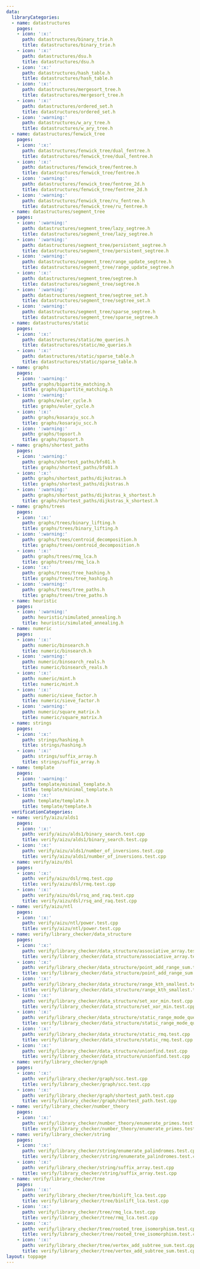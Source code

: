 ```yaml
---
data:
  libraryCategories:
  - name: datastructures
    pages:
    - icon: ':x:'
      path: datastructures/binary_trie.h
      title: datastructures/binary_trie.h
    - icon: ':x:'
      path: datastructures/dsu.h
      title: datastructures/dsu.h
    - icon: ':x:'
      path: datastructures/hash_table.h
      title: datastructures/hash_table.h
    - icon: ':x:'
      path: datastructures/mergesort_tree.h
      title: datastructures/mergesort_tree.h
    - icon: ':x:'
      path: datastructures/ordered_set.h
      title: datastructures/ordered_set.h
    - icon: ':warning:'
      path: datastructures/w_ary_tree.h
      title: datastructures/w_ary_tree.h
  - name: datastructures/fenwick_tree
    pages:
    - icon: ':x:'
      path: datastructures/fenwick_tree/dual_fentree.h
      title: datastructures/fenwick_tree/dual_fentree.h
    - icon: ':x:'
      path: datastructures/fenwick_tree/fentree.h
      title: datastructures/fenwick_tree/fentree.h
    - icon: ':warning:'
      path: datastructures/fenwick_tree/fentree_2d.h
      title: datastructures/fenwick_tree/fentree_2d.h
    - icon: ':warning:'
      path: datastructures/fenwick_tree/ru_fentree.h
      title: datastructures/fenwick_tree/ru_fentree.h
  - name: datastructures/segment_tree
    pages:
    - icon: ':warning:'
      path: datastructures/segment_tree/lazy_segtree.h
      title: datastructures/segment_tree/lazy_segtree.h
    - icon: ':warning:'
      path: datastructures/segment_tree/persistent_segtree.h
      title: datastructures/segment_tree/persistent_segtree.h
    - icon: ':warning:'
      path: datastructures/segment_tree/range_update_segtree.h
      title: datastructures/segment_tree/range_update_segtree.h
    - icon: ':x:'
      path: datastructures/segment_tree/segtree.h
      title: datastructures/segment_tree/segtree.h
    - icon: ':warning:'
      path: datastructures/segment_tree/segtree_set.h
      title: datastructures/segment_tree/segtree_set.h
    - icon: ':warning:'
      path: datastructures/segment_tree/sparse_segtree.h
      title: datastructures/segment_tree/sparse_segtree.h
  - name: datastructures/static
    pages:
    - icon: ':x:'
      path: datastructures/static/mo_queries.h
      title: datastructures/static/mo_queries.h
    - icon: ':x:'
      path: datastructures/static/sparse_table.h
      title: datastructures/static/sparse_table.h
  - name: graphs
    pages:
    - icon: ':warning:'
      path: graphs/bipartite_matching.h
      title: graphs/bipartite_matching.h
    - icon: ':warning:'
      path: graphs/euler_cycle.h
      title: graphs/euler_cycle.h
    - icon: ':x:'
      path: graphs/kosaraju_scc.h
      title: graphs/kosaraju_scc.h
    - icon: ':warning:'
      path: graphs/topsort.h
      title: graphs/topsort.h
  - name: graphs/shortest_paths
    pages:
    - icon: ':warning:'
      path: graphs/shortest_paths/bfs01.h
      title: graphs/shortest_paths/bfs01.h
    - icon: ':x:'
      path: graphs/shortest_paths/dijkstras.h
      title: graphs/shortest_paths/dijkstras.h
    - icon: ':warning:'
      path: graphs/shortest_paths/dijkstras_k_shortest.h
      title: graphs/shortest_paths/dijkstras_k_shortest.h
  - name: graphs/trees
    pages:
    - icon: ':x:'
      path: graphs/trees/binary_lifting.h
      title: graphs/trees/binary_lifting.h
    - icon: ':warning:'
      path: graphs/trees/centroid_decomposition.h
      title: graphs/trees/centroid_decomposition.h
    - icon: ':x:'
      path: graphs/trees/rmq_lca.h
      title: graphs/trees/rmq_lca.h
    - icon: ':x:'
      path: graphs/trees/tree_hashing.h
      title: graphs/trees/tree_hashing.h
    - icon: ':warning:'
      path: graphs/trees/tree_paths.h
      title: graphs/trees/tree_paths.h
  - name: heuristic
    pages:
    - icon: ':warning:'
      path: heuristic/simulated_annealing.h
      title: heuristic/simulated_annealing.h
  - name: numeric
    pages:
    - icon: ':x:'
      path: numeric/binsearch.h
      title: numeric/binsearch.h
    - icon: ':warning:'
      path: numeric/binsearch_reals.h
      title: numeric/binsearch_reals.h
    - icon: ':x:'
      path: numeric/mint.h
      title: numeric/mint.h
    - icon: ':x:'
      path: numeric/sieve_factor.h
      title: numeric/sieve_factor.h
    - icon: ':warning:'
      path: numeric/square_matrix.h
      title: numeric/square_matrix.h
  - name: strings
    pages:
    - icon: ':x:'
      path: strings/hashing.h
      title: strings/hashing.h
    - icon: ':x:'
      path: strings/suffix_array.h
      title: strings/suffix_array.h
  - name: template
    pages:
    - icon: ':warning:'
      path: template/minimal_template.h
      title: template/minimal_template.h
    - icon: ':x:'
      path: template/template.h
      title: template/template.h
  verificationCategories:
  - name: verify/aizu/alds1
    pages:
    - icon: ':x:'
      path: verify/aizu/alds1/binary_search.test.cpp
      title: verify/aizu/alds1/binary_search.test.cpp
    - icon: ':x:'
      path: verify/aizu/alds1/number_of_inversions.test.cpp
      title: verify/aizu/alds1/number_of_inversions.test.cpp
  - name: verify/aizu/dsl
    pages:
    - icon: ':x:'
      path: verify/aizu/dsl/rmq.test.cpp
      title: verify/aizu/dsl/rmq.test.cpp
    - icon: ':x:'
      path: verify/aizu/dsl/rsq_and_raq.test.cpp
      title: verify/aizu/dsl/rsq_and_raq.test.cpp
  - name: verify/aizu/ntl
    pages:
    - icon: ':x:'
      path: verify/aizu/ntl/power.test.cpp
      title: verify/aizu/ntl/power.test.cpp
  - name: verify/library_checker/data_structure
    pages:
    - icon: ':x:'
      path: verify/library_checker/data_structure/associative_array.test.cpp
      title: verify/library_checker/data_structure/associative_array.test.cpp
    - icon: ':x:'
      path: verify/library_checker/data_structure/point_add_range_sum.test.cpp
      title: verify/library_checker/data_structure/point_add_range_sum.test.cpp
    - icon: ':x:'
      path: verify/library_checker/data_structure/range_kth_smallest.test.cpp
      title: verify/library_checker/data_structure/range_kth_smallest.test.cpp
    - icon: ':x:'
      path: verify/library_checker/data_structure/set_xor_min.test.cpp
      title: verify/library_checker/data_structure/set_xor_min.test.cpp
    - icon: ':x:'
      path: verify/library_checker/data_structure/static_range_mode_query.test.cpp
      title: verify/library_checker/data_structure/static_range_mode_query.test.cpp
    - icon: ':x:'
      path: verify/library_checker/data_structure/static_rmq.test.cpp
      title: verify/library_checker/data_structure/static_rmq.test.cpp
    - icon: ':x:'
      path: verify/library_checker/data_structure/unionfind.test.cpp
      title: verify/library_checker/data_structure/unionfind.test.cpp
  - name: verify/library_checker/graph
    pages:
    - icon: ':x:'
      path: verify/library_checker/graph/scc.test.cpp
      title: verify/library_checker/graph/scc.test.cpp
    - icon: ':x:'
      path: verify/library_checker/graph/shortest_path.test.cpp
      title: verify/library_checker/graph/shortest_path.test.cpp
  - name: verify/library_checker/number_theory
    pages:
    - icon: ':x:'
      path: verify/library_checker/number_theory/enumerate_primes.test.cpp
      title: verify/library_checker/number_theory/enumerate_primes.test.cpp
  - name: verify/library_checker/string
    pages:
    - icon: ':x:'
      path: verify/library_checker/string/enumerate_palindromes.test.cpp
      title: verify/library_checker/string/enumerate_palindromes.test.cpp
    - icon: ':x:'
      path: verify/library_checker/string/suffix_array.test.cpp
      title: verify/library_checker/string/suffix_array.test.cpp
  - name: verify/library_checker/tree
    pages:
    - icon: ':x:'
      path: verify/library_checker/tree/binlift_lca.test.cpp
      title: verify/library_checker/tree/binlift_lca.test.cpp
    - icon: ':x:'
      path: verify/library_checker/tree/rmq_lca.test.cpp
      title: verify/library_checker/tree/rmq_lca.test.cpp
    - icon: ':x:'
      path: verify/library_checker/tree/rooted_tree_isomorphism.test.cpp
      title: verify/library_checker/tree/rooted_tree_isomorphism.test.cpp
    - icon: ':x:'
      path: verify/library_checker/tree/vertex_add_subtree_sum.test.cpp
      title: verify/library_checker/tree/vertex_add_subtree_sum.test.cpp
layout: toppage
---
```

